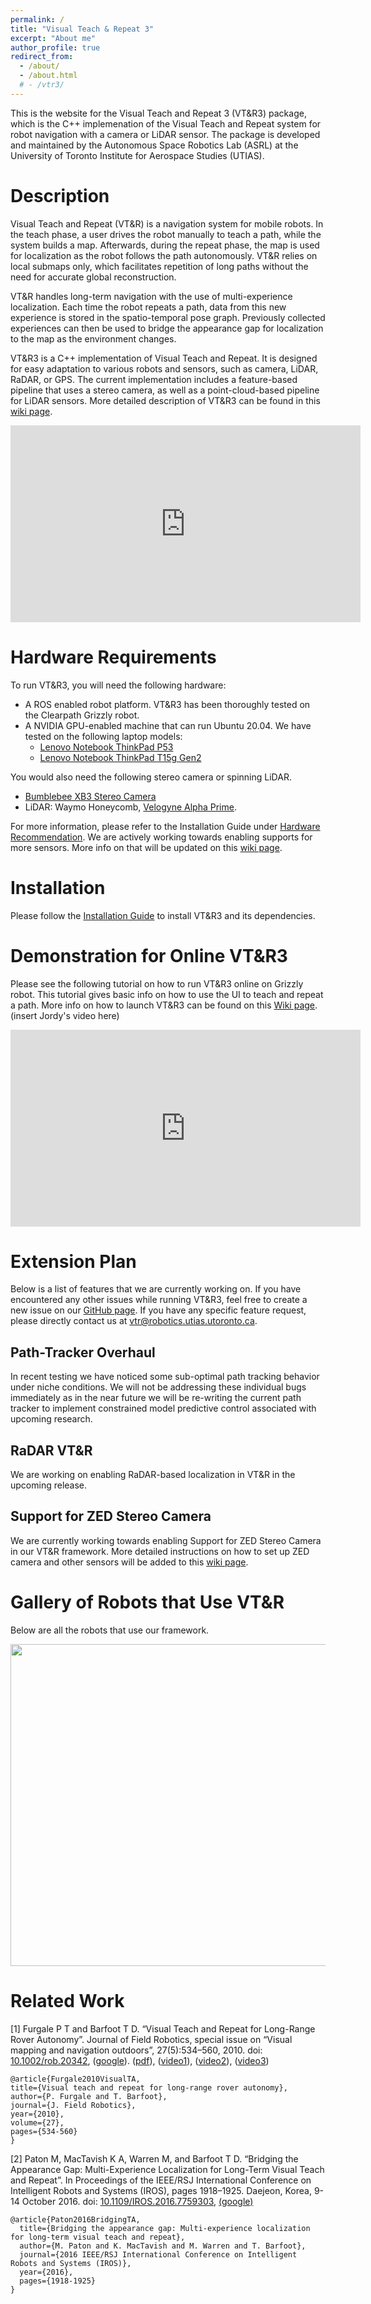 ```yaml
---
permalink: /
title: "Visual Teach & Repeat 3"
excerpt: "About me"
author_profile: true
redirect_from: 
  - /about/
  - /about.html
  # - /vtr3/ 
---
```

This is the website for the Visual Teach and Repeat 3 (VT&R3) package, which is the C++ implemenation of the Visual Teach and Repeat system for robot navigation with a camera or LiDAR sensor. The package is developed and maintained by the Autonomous Space Robotics Lab (ASRL) at the University of Toronto Institute for Aerospace Studies (UTIAS). 


# Description

Visual Teach and Repeat (VT&R) is a navigation system for mobile robots. In the teach phase, a user drives the robot manually to teach a path, while the system builds a map. Afterwards, during the repeat phase, the map is used for localization as the robot follows the path autonomously. VT&R relies on local submaps only, which facilitates repetition of long paths without the need for accurate global reconstruction. 

VT&R handles long-term navigation with the use of multi-experience localization. Each time the robot repeats a path, data from this new experience is stored in the spatio-temporal pose graph. Previously collected experiences can then be used to bridge the appearance gap for localization to the map as the environment changes.

VT&R3 is a C++ implementation of Visual Teach and Repeat. It is designed for easy adaptation to various robots and sensors, such as camera, LiDAR, RaDAR, or GPS. The current implementation includes a feature-based pipeline that uses a stereo camera, as well as a point-cloud-based pipeline for LiDAR sensors. More detailed description of VT&R3 can be found in this [wiki page](https://github.com/utiasASRL/vtr3/wiki/Introduction-to-VTR3).


<iframe width="560" height="315" src="https://www.youtube.com/embed/udI328uO7Qg?start=14" frameborder="0" allowfullscreen></iframe>


<b></b>


# Hardware Requirements
To run VT&R3, you will need the following hardware:
- A ROS enabled robot platform. VT&R3 has been thoroughly tested on the Clearpath Grizzly robot.
- A NVIDIA GPU-enabled machine that can run Ubuntu 20.04. We have tested on the following laptop models: 
  - [Lenovo Notebook ThinkPad P53](https://www.lenovo.com/ca/en/laptops/thinkpad/thinkpad-p/P53/p/22WS2WPWP53)
  - [Lenovo Notebook ThinkPad T15g Gen2](https://www.lenovo.com/ca/en/laptops/thinkpad/thinkpad-t-series/ThinkPad-T15g-Gen-2-15-inch-Intel/p/WMD00000484)

You would also need the following stereo camera or spinning LiDAR. 
- [Bumblebee XB3 Stereo Camera](https://www.flir.ca/support/products/bumblebee-xb3-firewire/#Overview)
- LiDAR: Waymo Honeycomb, [Velogyne Alpha Prime](https://velodynelidar.com/products/alpha-prime/). 

For more information, please refer to the Installation Guide under [Hardware Recommendation](https://github.com/utiasASRL/vtr3/wiki/Installation-Guide). We are actively working towards enabling supports for more sensors. More info on that will be updated on this [wiki page](https://github.com/utiasASRL/vtr3/wiki/Setting-Up-VTR3-with-a-New-Sensor-or-Robot). 



# Installation
<!-- ====== -->
Please follow the [Installation Guide](https://github.com/utiasASRL/vtr3/wiki/Installation-Guide) to install VT&R3 and its dependencies. 


# Demonstration for Online VT&R3
<!-- ====== -->
Please see the following tutorial on how to run VT&R3 online on Grizzly robot. This tutorial gives basic info on how to use the UI to teach and repeat a path. More info on how to launch VT&R3 can be found on this [Wiki page](https://github.com/utiasASRL/vtr3/wiki/Installation-Guide). 
(insert Jordy's video here)
<iframe width="560" height="315" src="https://www.youtube.com/embed/qM8b89Jftv4" frameborder="0" allowfullscreen></iframe>

<b></b>


# Extension Plan
Below is a list of features that we are currently working on. If you have encountered any other issues while running VT&R3, feel free to create a new issue on our [GitHub page](https://github.com/utiasASRL/vtr3/issues). If you have any specific feature request, please directly contact us at vtr@robotics.utias.utoronto.ca. 

## Path-Tracker Overhaul
In recent testing we have noticed some sub-optimal path tracking behavior under niche conditions. We will not be addressing these individual bugs immediately as in the near future we will be re-writing the current path tracker to implement constrained model predictive control associated with upcoming research.

## RaDAR VT&R
We are working on enabling RaDAR-based localization in VT&R in the upcoming release. 

## Support for ZED Stereo Camera
We are currently working towards enabling Support for ZED Stereo Camera in our VT&R framework. More detailed instructions on how to set up ZED camera and other sensors will be added to this [wiki page](https://github.com/utiasASRL/vtr3/wiki/Setting-Up-VTR3-with-a-New-Sensor-or-Robot). 

# Gallery of Robots that Use VT&R
Below are all the robots that use our framework. 

<img width="660" height="515" src="../images/collaborators.png">



# Related Work
<!-- ====== -->
[1] Furgale P T and Barfoot T D. “Visual Teach and Repeat for Long-Range Rover Autonomy”. Journal of Field Robotics, special issue on “Visual mapping and navigation outdoors”, 27(5):534–560, 2010. doi: [10.1002/rob.20342](https://onlinelibrary.wiley.com/doi/10.1002/rob.20342), ([google](https://scholar.google.ca/scholar?q=10.1002/rob.20342)). ([pdf](http://asrl.utias.utoronto.ca/~tdb/sbib/furgale_jfr10.pdf)), ([video1](http://www.youtube.com/watch?v=KW8vi0791JI)), ([video2](http://www.youtube.com/watch?v=gwe6pFtxp5w)), ([video3](http://www.youtube.com/watch?v=5bcKwrL_1As))

    @article{Furgale2010VisualTA,
    title={Visual teach and repeat for long-range rover autonomy},
    author={P. Furgale and T. Barfoot},
    journal={J. Field Robotics},
    year={2010},
    volume={27},
    pages={534-560}
    }

[2] Paton M, MacTavish K A, Warren M, and Barfoot T D. “Bridging the Appearance Gap: Multi-Experience Localization for Long-Term Visual Teach and Repeat”. In Proceedings of the IEEE/RSJ International Conference on Intelligent Robots and Systems (IROS), pages 1918–1925. Daejeon, Korea, 9-14 October 2016. doi: [10.1109/IROS.2016.7759303](https://ieeexplore.ieee.org/document/7759303), [(google)](https://scholar.google.ca/scholar?q=10.1109/IROS.2016.7759303)

    @article{Paton2016BridgingTA,
      title={Bridging the appearance gap: Multi-experience localization for long-term visual teach and repeat},
      author={M. Paton and K. MacTavish and M. Warren and T. Barfoot},
      journal={2016 IEEE/RSJ International Conference on Intelligent Robots and Systems (IROS)},
      year={2016},
      pages={1918-1925}
    }

